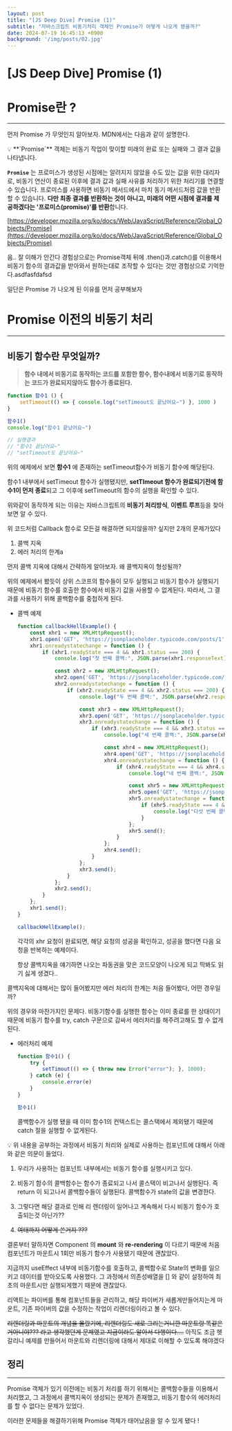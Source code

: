 ```yaml
---
layout: post
title: "[JS Deep Dive] Promise (1)"
subtitle: "자바스크립트 비동기처리 객체인 Promise가 어떻게 나오게 됐을까?"
date: 2024-07-19 16:45:13 +0900
background: '/img/posts/02.jpg'
---
```


# [JS Deep Dive] Promise (1)

# Promise란 ?

---

먼저 Promise 가 무엇인지 알아보자.  MDN에서는 다음과 같이 설명한다.

<aside>
💡 **`Promise`** 객체는 비동기 작업이 맞이할 미래의 완료 또는 실패와 그 결과 값을 나타냅니다.

**`Promise`** 는 프로미스가 생성된 시점에는 알려지지 않았을 수도 있는 값을 위한 대리자로, 비동기 연산이 종료된 이후에 결과 값과 실패 사유를 처리하기 위한 처리기를 연결할 수 있습니다. 프로미스를 사용하면 비동기 메서드에서 마치 동기 메서드처럼 값을 반환할 수 있습니다. **다만 최종 결과를 반환하는 것이 아니고, 미래의 어떤 시점에 결과를 제공하겠다는 '프로미스(promise)'를 반환**합니다.

[https://developer.mozilla.org/ko/docs/Web/JavaScript/Reference/Global_Objects/Promise](https://developer.mozilla.org/ko/docs/Web/JavaScript/Reference/Global_Objects/Promise)

</aside>

 

음.. 잘 이해가 안간다 경험상으로는 Promise객체 뒤에 .then()과.catch()를 이용해서 비동기 함수의 결과값을 받아와서 원하는대로 조작할 수 있다는 것만 경험상으로 기억한다.asdfasfdafsd

일단은 Promise 가 나오게 된 이유를 먼저 공부해보자

# Promise 이전의 비동기 처리

---

## 비동기 함수란 무엇일까?

> **함수 내에서 비동기로 동작하는 코드를 포함한 함수, 함수내에서 비동기로 동작하는 코드가 완료되지않아도 함수가 종료된다.**
> 

```jsx
function 함수1 () {
	setTimeout(() => { console.log("setTimeout도 끝났어요~") }, 1000 )
}

함수1()
console.log("함수1 끝났어요~")

// 실행결과 
// "함수1 끝났어요~"
// "setTimeout도 끝났어요~"
```

위의 예제에서 보면 **함수1** 에 존재하는  setTimeout함수가 비동기 함수에 해당된다.

함수1 내부에서 setTimeout 함수가 실행됐지만, **setTImeout 함수가 완료되기전에 함수1이 먼저 종료**되고 그 이후에 setTimeout의 함수의 실행을 확인할 수 있다.

위와같이 동작하게 되는 이유는 자바스크립트의 **비동기 처리방식**, **이벤트 루프**등을 찾아보면 알 수 있다.

위 코드처럼 Callback 함수로 모든걸 해결하면 되지않을까? 싶지만 2개의 문제가있다

1. 콜백 지옥
2. 에러 처리의 한계a

먼저 콜백 지옥에 대해서 간략하게 알아보자. 왜 콜백지옥이 형성될까?  

위의 예제에서 봤듯이 상위 스코프의 함수들이 모두 실행되고 비동기 함수가 실행되기 때문에 비동기 함수를 호출한 함수에서 비동기 값을 사용할 수 없게된다. 따라서, 그 결과를 사용하기 위해 콜백함수를  중첩하게 된다.

- 콜백 예제
    
    ```jsx
    function callbackHellExample() {
        const xhr1 = new XMLHttpRequest();
        xhr1.open('GET', 'https://jsonplaceholder.typicode.com/posts/1', true);
        xhr1.onreadystatechange = function () {
            if (xhr1.readyState === 4 && xhr1.status === 200) {
                console.log("첫 번째 콜백:", JSON.parse(xhr1.responseText));
    
                const xhr2 = new XMLHttpRequest();
                xhr2.open('GET', 'https://jsonplaceholder.typicode.com/posts/2', true);
                xhr2.onreadystatechange = function () {
                    if (xhr2.readyState === 4 && xhr2.status === 200) {
                        console.log("두 번째 콜백:", JSON.parse(xhr2.responseText));
    
                        const xhr3 = new XMLHttpRequest();
                        xhr3.open('GET', 'https://jsonplaceholder.typicode.com/posts/3', true);
                        xhr3.onreadystatechange = function () {
                            if (xhr3.readyState === 4 && xhr3.status === 200) {
                                console.log("세 번째 콜백:", JSON.parse(xhr3.responseText));
    
                                const xhr4 = new XMLHttpRequest();
                                xhr4.open('GET', 'https://jsonplaceholder.typicode.com/posts/4', true);
                                xhr4.onreadystatechange = function () {
                                    if (xhr4.readyState === 4 && xhr4.status === 200) {
                                        console.log("네 번째 콜백:", JSON.parse(xhr4.responseText));
    
                                        const xhr5 = new XMLHttpRequest();
                                        xhr5.open('GET', 'https://jsonplaceholder.typicode.com/posts/5', true);
                                        xhr5.onreadystatechange = function () {
                                            if (xhr5.readyState === 4 && xhr5.status === 200) {
                                                console.log("다섯 번째 콜백:", JSON.parse(xhr5.responseText));
                                            }
                                        };
                                        xhr5.send();
                                    }
                                };
                                xhr4.send();
                            }
                        };
                        xhr3.send();
                    }
                };
                xhr2.send();
            }
        };
        xhr1.send();
    }
    
    callbackHellExample();
    
    ```
    
    각각의 xhr 요청이 완료되면, 해당 요청의 성공을 확인하고, 성공을 했다면 다음 요청을 반복하는 예제이다.
    
    항상 콜백지옥을 얘기하면 나오는 파동권을 맞은 코드모양이 나오게 되고 딱봐도 읽기 싫게 생겼다..
    

콜백지옥에 대해서는 많이 들어봤지만 에러 처리의 한계는 처음 들어봤다, 어떤 경우일까?

위의 경우와 마찬가지인 문제다. 비동기함수를 실행한 함수는 이미 종료를 한 상태이기 때문에 비동기 함수를 try, catch 구문으로 감싸서 에러처리를 해주려고해도 할 수 없게된다.

- 에러처리 예제
    
    ```jsx
    function 함수1() {
    	try {
    		setTimout(() => { throw new Error("error"); }, 1000);
    	} catch (e) {
    		console.error(e)
    	}
    }
    
    함수1()
    ```
    
    콜백함수가 실행 됐을 때 이미 함수1의 컨텍스트는 콜스택에서 제외됐기 때문에 catch 절을 실행할 수 없게된다.
    

 

<aside>
💡 위 내용을 공부하는 과정에서 비동기 처리와 실제로 사용하는 컴포넌트에 대해서 아래와 같은 의문이 들었다.

1.  우리가 사용하는 컴포넌트 내부에서는 비동기 함수를 실행시키고 있다.

2. 비동기 함수의 콜백함수는 함수가 종료되고 나서 콜스택이 비고나서 실행된다. 즉 return 이 되고나서 콜백함수들이 실행된다. 콜백함수가 state의 값을 변경한다.
 
3. 그렇다면 해당 결과로 인해 리 렌더링이 일어나고 계속해서 다시 비동기 함수가 호출되는것 아닌가??

4. ~~여태까지 어떻게 쓴거지 ???~~

결론부터 말하자면 Component 의 **mount** 와 **re-rendering** 이 다르기 때문에 처음 컴포넌트가 마운트시 1회만 비동기 함수가 사용됐기 때문에 괜찮았다.

지금까지 useEffect 내부에 비동기함수를 호출하고, 콜백함수로 State의 변화를 일으키고 데이터를 받아오도록 사용했다. 그 과정에서 의존성배열을 [] 와 같이 설정하여 최초의 마운트시만 실행되게했기 때문에 괜찮았다. 

리액트는 파이버를 통해 컴포넌트들을 관리하고, 해당 파이버가 새롭게만들어지는게 마운트, 기존 파이버의 값을 수정하는 작업이 리렌더링이라고 볼 수 있다.

~~리렌더링과 마운트의 개념을 몰랐기에, 리렌더링도 새로 그리는거니깐 마운트랑 똑같은거아니야??? 라고 생각했던게 문제였고 지금이라도 알아서 다행이다….~~ 아직도 조금 헷갈리니 예제를 만들어서 마운트와 리렌더링에 대해서 제대로 이해할 수 있도록 해야겠다

</aside>

## 정리

---

Promise 객체가 있기 이전에는 비동기 처리를 하기 위해서는 콜백함수들을 이용해서 처리했고, 그 과정에서 콜백지옥이 생성되는 문제가 존재했고, 비동기 함수의 에러처리를 할 수 없다는 문제가 있었다.

이러한 문제들을 해결하기위해 Promise 객체가 태어났음을 알 수 있게 됐다 !